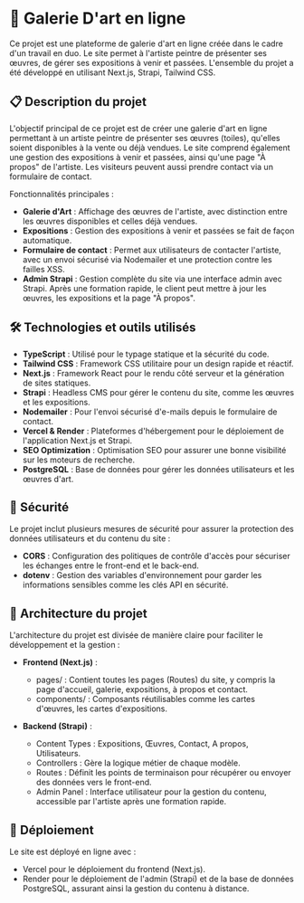 # 🎨 Galerie D'art en ligne

Ce projet est une plateforme de galerie d'art en ligne créée dans le cadre d'un travail en duo. Le site permet à l'artiste peintre de présenter ses œuvres, de gérer ses expositions à venir et passées. L'ensemble du projet a été développé en utilisant Next.js, Strapi, Tailwind CSS.

## 📋 Description du projet

L'objectif principal de ce projet est de créer une galerie d'art en ligne permettant à un artiste peintre de présenter ses œuvres (toiles), qu'elles soient disponibles à la vente ou déjà vendues. Le site comprend également une gestion des expositions à venir et passées, ainsi qu'une page "À propos" de l'artiste. Les visiteurs peuvent aussi prendre contact via un formulaire de contact.

Fonctionnalités principales :

- **Galerie d'Art** : Affichage des œuvres de l'artiste, avec distinction entre les œuvres disponibles et celles déjà vendues.
- **Expositions** : Gestion des expositions à venir et passées se fait de façon automatique.
- **Formulaire de contact** : Permet aux utilisateurs de contacter l'artiste, avec un envoi sécurisé via Nodemailer et une protection contre les failles XSS.
- **Admin Strapi** : Gestion complète du site via une interface admin avec Strapi. Après une formation rapide, le client peut mettre à jour les œuvres, les expositions et la page "À propos".

## 🛠️ Technologies et outils utilisés

- **TypeScript** : Utilisé pour le typage statique et la sécurité du code.
- **Tailwind CSS** : Framework CSS utilitaire pour un design rapide et réactif.
- **Next.js** : Framework React pour le rendu côté serveur et la génération de sites statiques.
- **Strapi** : Headless CMS pour gérer le contenu du site, comme les œuvres et les expositions.
- **Nodemailer** : Pour l'envoi sécurisé d'e-mails depuis le formulaire de contact.
- **Vercel & Render** : Plateformes d'hébergement pour le déploiement de l'application Next.js et Strapi.
- **SEO Optimization** : Optimisation SEO pour assurer une bonne visibilité sur les moteurs de recherche.
- **PostgreSQL** : Base de données pour gérer les données utilisateurs et les œuvres d'art.

## 🔐 Sécurité

Le projet inclut plusieurs mesures de sécurité pour assurer la protection des données utilisateurs et du contenu du site :

- **CORS** : Configuration des politiques de contrôle d'accès pour sécuriser les échanges entre le front-end et le back-end.
- **dotenv** : Gestion des variables d'environnement pour garder les informations sensibles comme les clés API en sécurité.

## 📂 Architecture du projet

L'architecture du projet est divisée de manière claire pour faciliter le développement et la gestion :

- **Frontend (Next.js)** :
  - pages/ : Contient toutes les pages (Routes) du site, y compris la page d'accueil, galerie, expositions, à propos et contact.
  - components/ : Composants réutilisables comme les cartes d'œuvres, les cartes d'expositions.

- **Backend (Strapi)** :
  - Content Types : Expositions, Œuvres, Contact, A propos, Utilisateurs.
  - Controllers : Gère la logique métier de chaque modèle.
  - Routes : Définit les points de terminaison pour récupérer ou envoyer des données vers le front-end.
  - Admin Panel : Interface utilisateur pour la gestion du contenu, accessible par l'artiste après une formation rapide.

## 🚀 Déploiement

Le site est déployé en ligne avec :

- Vercel pour le déploiement du frontend (Next.js).
- Render pour le déploiement de l'admin (Strapi) et de la base de données PostgreSQL, assurant ainsi la gestion du contenu à distance.
